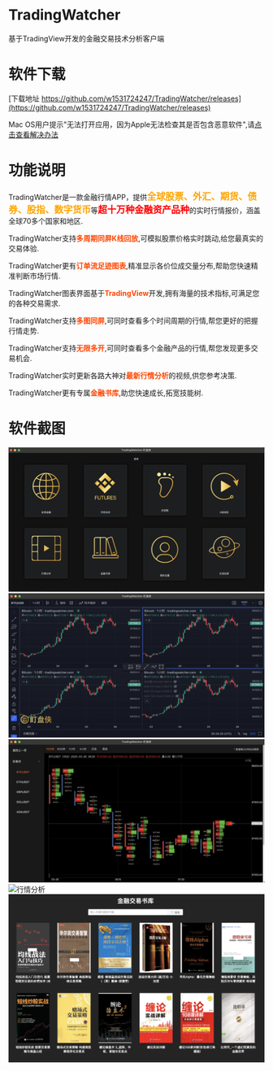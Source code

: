 # TradingWatcher
基于TradingView开发的金融交易技术分析客户端

# 软件下载
[下载地址 https://github.com/w1531724247/TradingWatcher/releases](https://github.com/w1531724247/TradingWatcher/releases)

Mac OS用户提示"无法打开应用，因为Apple无法检查其是否包含恶意软件",请[点击查看解决办法](https://zhuanlan.zhihu.com/p/568923288)

# 功能说明
TradingWatcher是一款金融行情APP，提供<span style="color:orange;font-size:18px;font-weight:700">全球股票、外汇、期货、债券、股指、数字货币</span>等<span style="color:red;font-size:18px;font-weight:700">超十万种金融资产品种</span>的实时行情报价，涵盖全球70多个国家和地区.

TradingWatcher支持<span style="color:OrangeRed;font-size:14px;font-weight:700">多周期同屏K线回放</span>,可模拟股票价格实时跳动,给您最真实的交易体验.

TradingWatcher更有<span style="color:OrangeRed;font-size:14px;font-weight:700">订单流足迹图表</span>,精准显示各价位成交量分布,帮助您快速精准判断市场行情.

TradingWatcher图表界面基于<span style="color:OrangeRed;font-size:14px;font-weight:700">TradingView</span>开发,拥有海量的技术指标,可满足您的各种交易需求.

TradingWatcher支持<span style="color:OrangeRed;font-size:14px;font-weight:700">多图同屏</span>,可同时查看多个时间周期的行情,帮您更好的把握行情走势.

TradingWatcher支持<span style="color:OrangeRed;font-size:14px;font-weight:700">无限多开</span>,可同时查看多个金融产品的行情,帮您发现更多交易机会.

TradingWatcher实时更新各路大神对<span style="color:OrangeRed;font-size:14px;font-weight:700">最新行情分析</span>的视频,供您参考决策.

TradingWatcher更有专属<span style="color:OrangeRed;font-size:14px;font-weight:700">金融书库</span>,助您快速成长,拓宽技能树.

# 软件截图
![首页](https://github.com/w1531724247/TradingWatcher/blob/main/app_show_images/home@2x.png?raw=true)
![多图同屏](https://github.com/w1531724247/TradingWatcher/blob/main/app_show_images/multi_window@2x.png?raw=true)
![足迹图](https://github.com/w1531724247/TradingWatcher/blob/main/app_show_images/zujitu@2x.png?raw=true)
![行情分析](https://github.com/w1531724247/TradingWatcher/blob/main/app_show_images/videos@2x.png?raw=true)
![金融书库](https://github.com/w1531724247/TradingWatcher/blob/main/app_show_images/books@2x.png?raw=true)
